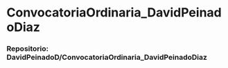 # ConvocatoriaOrdinaria_DavidPeinadoDiaz
 
### Repositorio: DavidPeinadoD/ConvocatoriaOrdinaria_DavidPeinadoDiaz
